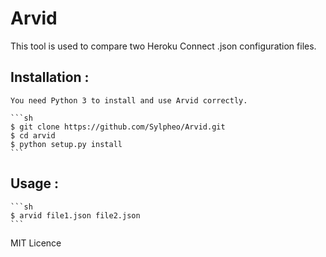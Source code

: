# Arvid

This tool is used to compare two Heroku Connect .json configuration files.

## Installation : 

	You need Python 3 to install and use Arvid correctly.

    ```sh
    $ git clone https://github.com/Sylpheo/Arvid.git
    $ cd arvid
    $ python setup.py install
    ``` 
## Usage :

	```sh
	$ arvid file1.json file2.json
	```


MIT Licence